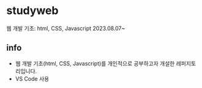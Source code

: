 # studyweb
웹 개발 기초: html, CSS, Javascript
2023.08.07~

## info
<ul>
<li>웹 개발 기초(html, CSS, Javascript)를 개인적으로 공부하고자 개설한 레퍼지토리입니다.</li>
<li>VS Code 사용</li>
</ul>
